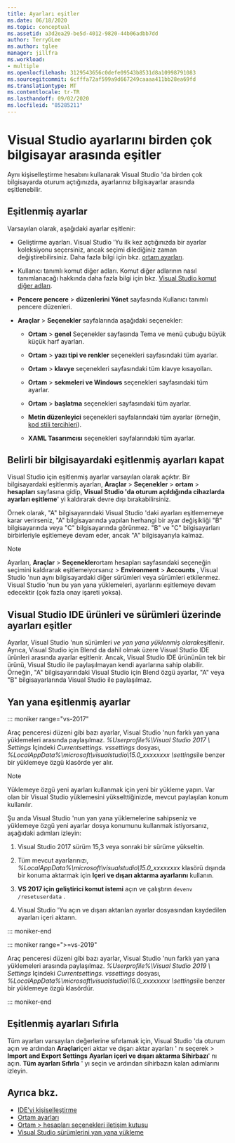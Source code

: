 ```yaml
---
title: Ayarları eşitler
ms.date: 06/18/2020
ms.topic: conceptual
ms.assetid: a3d2ea29-be5d-4012-9820-44b06adbb7dd
author: TerryGLee
ms.author: tglee
manager: jillfra
ms.workload:
- multiple
ms.openlocfilehash: 3129543656c0defe09543b8531d8a10998791083
ms.sourcegitcommit: 6cfffa72af599a9d667249caaaa411bb28ea69fd
ms.translationtype: MT
ms.contentlocale: tr-TR
ms.lasthandoff: 09/02/2020
ms.locfileid: "85285211"
---
```

# <a name="synchronize-visual-studio-settings-across-multiple-computers"></a>Visual Studio ayarlarını birden çok bilgisayar arasında eşitler

Aynı kişiselleştirme hesabını kullanarak Visual Studio 'da birden çok bilgisayarda oturum açtığınızda, ayarlarınız bilgisayarlar arasında eşitlenebilir.

## <a name="synchronized-settings"></a>Eşitlenmiş ayarlar

Varsayılan olarak, aşağıdaki ayarlar eşitlenir:

- Geliştirme ayarları. Visual Studio 'Yu ilk kez açtığınızda bir ayarlar koleksiyonu seçersiniz, ancak seçimi dilediğiniz zaman değiştirebilirsiniz. Daha fazla bilgi için bkz. [ortam ayarları](../ide/environment-settings.md).

- Kullanıcı tanımlı komut diğer adları. Komut diğer adlarının nasıl tanımlanacağı hakkında daha fazla bilgi için bkz. [Visual Studio komut diğer adları](../ide/reference/visual-studio-command-aliases.md).

- **Pencere pencere**  >  **düzenlerini Yönet** sayfasında Kullanıcı tanımlı pencere düzenleri.

- **Araçlar**  >  **Seçenekler** sayfalarında aşağıdaki seçenekler:

  - **Ortam**  >  **genel** Seçenekler sayfasında Tema ve menü çubuğu büyük küçük harf ayarları.

  - **Ortam**  >  **yazı tipi ve renkler** seçenekleri sayfasındaki tüm ayarlar.

  - **Ortam**  >  **klavye** seçenekleri sayfasındaki tüm klavye kısayolları.

  - **Ortam**  >  **sekmeleri ve Windows** seçenekleri sayfasındaki tüm ayarlar.

  - **Ortam**  >  **başlatma** seçenekleri sayfasındaki tüm ayarlar.

  - **Metin düzenleyici** seçenekleri sayfalarındaki tüm ayarlar (örneğin, [kod stili tercihleri](code-styles-and-code-cleanup.md)).

  - **XAML Tasarımcısı** seçenekleri sayfalarındaki tüm ayarlar.

## <a name="turn-off-synchronized-settings-on-a-particular-computer"></a>Belirli bir bilgisayardaki eşitlenmiş ayarları kapat

Visual Studio için eşitlenmiş ayarlar varsayılan olarak açıktır. Bir bilgisayardaki eşitlenmiş ayarları, **Araçlar**  >  **Seçenekler**  >  **ortam**  >  **hesapları** sayfasına gidip, **Visual Studio 'da oturum açıldığında cihazlarda ayarları eşitleme**' yi kaldırarak devre dışı bırakabilirsiniz.

Örnek olarak, "A" bilgisayarındaki Visual Studio 'daki ayarları eşitlememeye karar verirseniz, "A" bilgisayarında yapılan herhangi bir ayar değişikliği "B" bilgisayarında veya "C" bilgisayarında görünmez. "B" ve "C" bilgisayarları birbirleriyle eşitlemeye devam eder, ancak "A" bilgisayarıyla kalmaz.

> [!NOTE]
> Ayarları, **Araçlar**  >  **Seçenekler**ortam hesapları sayfasındaki seçeneğin seçimini kaldırarak eşitlemeiyorsanız  >  **Environment**  >  **Accounts** , Visual Studio 'nun aynı bilgisayardaki diğer sürümleri veya sürümleri etkilenmez. Visual Studio 'nun bu yan yana yüklemeleri, ayarlarını eşitlemeye devam edecektir (çok fazla onay işareti yoksa).

## <a name="synchronize-settings-across-visual-studio-ide-products-and-editions"></a>Visual Studio IDE ürünleri ve sürümleri üzerinde ayarları eşitler

Ayarlar, Visual Studio 'nun sürümleri *ve yan yana yüklenmiş olarak*eşitlenir. Ayrıca, Visual Studio için Blend da dahil olmak üzere Visual Studio IDE ürünleri arasında ayarlar eşitlenir. Ancak, Visual Studio IDE ürününün tek bir ürünü, Visual Studio ile paylaşılmayan kendi ayarlarına sahip olabilir. Örneğin, "A" bilgisayarındaki Visual Studio için Blend özgü ayarlar, "A" veya "B" bilgisayarlarında Visual Studio ile paylaşılmaz.

## <a name="side-by-side-synchronized-settings"></a>Yan yana eşitlenmiş ayarlar

::: moniker range="vs-2017"

Araç penceresi düzeni gibi bazı ayarlar, Visual Studio 'nun farklı yan yana yüklemeleri arasında paylaşılmaz. *%Userprofile%\Visual Studio 2017 \ Settings* Içindeki *Currentsettings. vssettings* dosyası, *%LocalAppData%\microsoft\visualstudio\15.0_xxxxxxxx \settings*ile benzer bir yüklemeye özgü klasörde yer alır.

> [!NOTE]
> Yüklemeye özgü yeni ayarları kullanmak için yeni bir yükleme yapın. Var olan bir Visual Studio yüklemesini yükselttiğinizde, mevcut paylaşılan konum kullanılır.

Şu anda Visual Studio 'nun yan yana yüklemelerine sahipseniz ve yüklemeye özgü yeni ayarlar dosya konumunu kullanmak istiyorsanız, aşağıdaki adımları izleyin:

1. Visual Studio 2017 sürüm 15,3 veya sonraki bir sürüme yükseltin.

2. Tüm mevcut ayarlarınızı, *%LocalAppData%\microsoft\visualstudio\15.0_xxxxxxxx* klasörü dışında bir konuma aktarmak için **Içeri ve dışarı aktarma ayarlarını** kullanın.

3. **VS 2017 için geliştirici komut istemi** açın ve çalıştırın `devenv /resetuserdata` .

1. Visual Studio 'Yu açın ve dışarı aktarılan ayarlar dosyasından kaydedilen ayarları içeri aktarın.

::: moniker-end

::: moniker range=">=vs-2019"

Araç penceresi düzeni gibi bazı ayarlar, Visual Studio 'nun farklı yan yana yüklemeleri arasında paylaşılmaz. *%Userprofile%\Visual Studio 2019 \ Settings* Içindeki *Currentsettings. vssettings* dosyası, *%LocalAppData%\microsoft\visualstudio\16.0_xxxxxxxx \settings*ile benzer bir yüklemeye özgü klasördür.

::: moniker-end

## <a name="reset-synchronized-settings"></a>Eşitlenmiş ayarları Sıfırla

Tüm ayarları varsayılan değerlerine sıfırlamak için, Visual Studio 'da oturum açın ve ardından **Araçlar**içeri aktar ve dışarı aktar ayarları ' nı seçerek  >  **Import and Export Settings** **Ayarları içeri ve dışarı aktarma Sihirbazı**' nı açın. **Tüm ayarları Sıfırla** ' yı seçin ve ardından sihirbazın kalan adımlarını izleyin.

## <a name="see-also"></a>Ayrıca bkz.

- [IDE’yi kişiselleştirme](../ide/personalizing-the-visual-studio-ide.md)
- [Ortam ayarları](../ide/environment-settings.md)
- [Ortam > hesapları seçenekleri iletişim kutusu](reference/accounts-environment-options-dialog-box.md)
- [Visual Studio sürümlerini yan yana yükleme](../install/install-visual-studio-versions-side-by-side.md)
